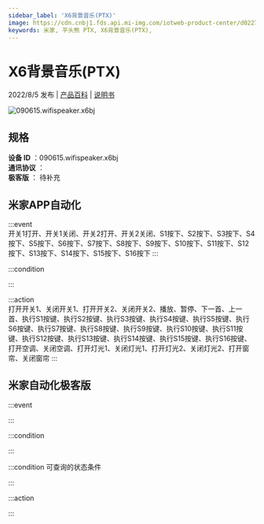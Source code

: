 ```yaml
---
sidebar_label: 'X6背景音乐(PTX)'
image: https://cdn.cnbj1.fds.api.mi-img.com/iotweb-product-center/d0227d868b0286d1dd97df501ac9abde_1649726453424.png?GalaxyAccessKeyId=AKVGLQWBOVIRQ3XLEW&Expires=9223372036854775807&Signature=vY/l3EFvE2cuRx/QWGsO+FP7TLk=
keywords: 米家, 平头熊 PTX, X6背景音乐(PTX), 
---
```

# X6背景音乐(PTX)

2022/8/5 发布 | [产品百科](https://home.mi.com/webapp/content/baike/product/index.html?model=090615.wifispeaker.x6bj/) | [说明书](https://home.mi.com/views/introduction.html?model=090615.wifispeaker.x6bj&region=cn)

![090615.wifispeaker.x6bj](https://cdn.cnbj1.fds.api.mi-img.com/iotweb-product-center/d0227d868b0286d1dd97df501ac9abde_1649726453424.png?GalaxyAccessKeyId=AKVGLQWBOVIRQ3XLEW&Expires=9223372036854775807&Signature=vY/l3EFvE2cuRx/QWGsO+FP7TLk=)

## 规格  
> 
**设备 ID** ：090615.wifispeaker.x6bj  
**通讯协议** ：  
**极客版**  ： 待补充 


## 米家APP自动化  

:::event  
开关1打开、开关1关闭、开关2打开、开关2关闭、S1按下、S2按下、S3按下、S4按下、S5按下、S6按下、S7按下、S8按下、S9按下、S10按下、S11按下、S12按下、S13按下、S14按下、S15按下、S16按下
:::

:::condition  

:::

:::action   
打开开关1、关闭开关1、打开开关2、关闭开关2、播放、暂停、下一首、上一首、执行S1按键、执行S2按键、执行S3按键、执行S4按键、执行S5按键、执行S6按键、执行S7按键、执行S8按键、执行S9按键、执行S10按键、执行S11按键、执行S12按键、执行S13按键、执行S14按键、执行S15按键、执行S16按键、打开空调、关闭空调、打开灯光1、关闭灯光1、打开灯光2、关闭灯光2、打开窗帘、关闭窗帘
:::

## 米家自动化极客版  

:::event  

:::

:::condition  

:::

:::condition 可查询的状态条件  

:::

:::action  

:::

        
